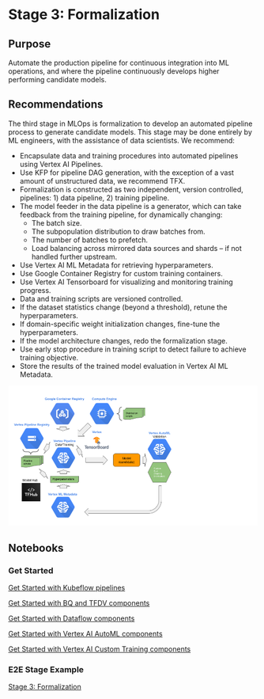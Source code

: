 # Stage 3: Formalization

## Purpose

Automate the production pipeline for continuous integration into ML operations, and where the pipeline continuously develops higher performing candidate models.


## Recommendations  

The third stage in MLOps is formalization to develop an automated pipeline process to generate candidate models. This stage may be done entirely by ML engineers, with the assistance of data scientists. We recommend:

- Encapsulate data and training procedures into automated pipelines using Vertex AI Pipelines.
- Use KFP for pipeline DAG generation, with the exception of a vast amount of unstructured data, we recommend TFX.
- Formalization is constructed as two independent, version controlled, pipelines: 1) data pipeline, 2) training pipeline.
- The model feeder in the data pipeline is a generator, which can take feedback from the training pipeline, for dynamically changing:
  - The batch size.
  - The subpopulation distribution to draw batches from.
  - The number of batches to prefetch.
  - Load balancing across mirrored data sources and shards – if not handled further upstream.
- Use Vertex AI ML Metadata for retrieving hyperparameters.
- Use Google Container Registry for custom training containers.
- Use Vertex AI Tensorboard for visualizing and monitoring training progress.
- Data and training scripts are versioned controlled.
- If the dataset statistics change (beyond a threshold), retune the hyperparameters.
- If domain-specific weight initialization changes, fine-tune the hyperparameters.
- If the model architecture changes, redo the formalization stage.
- Use early stop procedure in training script to detect failure to achieve training objective.
- Store the results of the trained model evaluation in Vertex AI ML Metadata.

<img src='stage3.png'>

## Notebooks

### Get Started

[Get Started with Kubeflow pipelines](get_started_with_kubeflow_pipelines.ipynb)

[Get Started with BQ and TFDV components](get_started_with_bq_tfdv_pipeline_components.ipynb)

[Get Started with Dataflow components](get_started_with_dataflow_pipeline_components.ipynb)

[Get Started with Vertex AI AutoML components](get_started_with_automl_pipeline_components.ipynb)

[Get Started with Vertex AI Custom Training components](get_started_with_custom_training_pipeline_components.ipynb)


### E2E Stage Example

[Stage 3: Formalization](mlops_formalization.ipynb)
